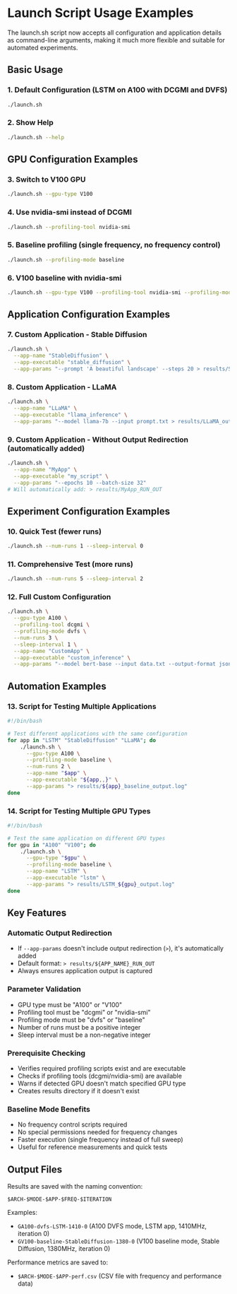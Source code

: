 # Launch Script Usage Examples

The launch.sh script now accepts all configuration and application details as command-line arguments, making it much more flexible and suitable for automated experiments.

## Basic Usage

### 1. Default Configuration (LSTM on A100 with DCGMI and DVFS)
```bash
./launch.sh
```

### 2. Show Help
```bash
./launch.sh --help
```

## GPU Configuration Examples

### 3. Switch to V100 GPU
```bash
./launch.sh --gpu-type V100
```

### 4. Use nvidia-smi instead of DCGMI
```bash
./launch.sh --profiling-tool nvidia-smi
```

### 5. Baseline profiling (single frequency, no frequency control)
```bash
./launch.sh --profiling-mode baseline
```

### 6. V100 baseline with nvidia-smi
```bash
./launch.sh --gpu-type V100 --profiling-tool nvidia-smi --profiling-mode baseline
```

## Application Configuration Examples

### 7. Custom Application - Stable Diffusion
```bash
./launch.sh \
  --app-name "StableDiffusion" \
  --app-executable "stable_diffusion" \
  --app-params "--prompt 'A beautiful landscape' --steps 20 > results/SD_output.log"
```

### 8. Custom Application - LLaMA
```bash
./launch.sh \
  --app-name "LLaMA" \
  --app-executable "llama_inference" \
  --app-params "--model llama-7b --input prompt.txt > results/LLaMA_output.log"
```

### 9. Custom Application - Without Output Redirection (automatically added)
```bash
./launch.sh \
  --app-name "MyApp" \
  --app-executable "my_script" \
  --app-params "--epochs 10 --batch-size 32"
# Will automatically add: > results/MyApp_RUN_OUT
```

## Experiment Configuration Examples

### 10. Quick Test (fewer runs)
```bash
./launch.sh --num-runs 1 --sleep-interval 0
```

### 11. Comprehensive Test (more runs)
```bash
./launch.sh --num-runs 5 --sleep-interval 2
```

### 12. Full Custom Configuration
```bash
./launch.sh \
  --gpu-type A100 \
  --profiling-tool dcgmi \
  --profiling-mode dvfs \
  --num-runs 3 \
  --sleep-interval 1 \
  --app-name "CustomApp" \
  --app-executable "custom_inference" \
  --app-params "--model bert-base --input data.txt --output-format json > results/custom_output.log"
```

## Automation Examples

### 13. Script for Testing Multiple Applications
```bash
#!/bin/bash

# Test different applications with the same configuration
for app in "LSTM" "StableDiffusion" "LLaMA"; do
    ./launch.sh \
      --gpu-type A100 \
      --profiling-mode baseline \
      --num-runs 2 \
      --app-name "$app" \
      --app-executable "${app,,}" \
      --app-params "> results/${app}_baseline_output.log"
done
```

### 14. Script for Testing Multiple GPU Types
```bash
#!/bin/bash

# Test the same application on different GPU types
for gpu in "A100" "V100"; do
    ./launch.sh \
      --gpu-type "$gpu" \
      --profiling-mode baseline \
      --app-name "LSTM" \
      --app-executable "lstm" \
      --app-params "> results/LSTM_${gpu}_output.log"
done
```

## Key Features

### Automatic Output Redirection
- If `--app-params` doesn't include output redirection (`>`), it's automatically added
- Default format: `> results/${APP_NAME}_RUN_OUT`
- Always ensures application output is captured

### Parameter Validation
- GPU type must be "A100" or "V100"
- Profiling tool must be "dcgmi" or "nvidia-smi"
- Profiling mode must be "dvfs" or "baseline"
- Number of runs must be a positive integer
- Sleep interval must be a non-negative integer

### Prerequisite Checking
- Verifies required profiling scripts exist and are executable
- Checks if profiling tools (dcgmi/nvidia-smi) are available
- Warns if detected GPU doesn't match specified GPU type
- Creates results directory if it doesn't exist

### Baseline Mode Benefits
- No frequency control scripts required
- No special permissions needed for frequency changes
- Faster execution (single frequency instead of full sweep)
- Useful for reference measurements and quick tests

## Output Files

Results are saved with the naming convention:
```
$ARCH-$MODE-$APP-$FREQ-$ITERATION
```

Examples:
- `GA100-dvfs-LSTM-1410-0` (A100 DVFS mode, LSTM app, 1410MHz, iteration 0)
- `GV100-baseline-StableDiffusion-1380-0` (V100 baseline mode, Stable Diffusion, 1380MHz, iteration 0)

Performance metrics are saved to:
- `$ARCH-$MODE-$APP-perf.csv` (CSV file with frequency and performance data)
